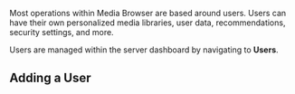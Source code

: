 Most operations within Media Browser are based around users. Users can have their own personalized media libraries, user data, recommendations, security settings, and more.

Users are managed within the server dashboard by navigating to **Users**.

## Adding a User


